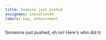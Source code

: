 ```yaml
---
title: Someone just pushed
assignees: inesalves44
labels: bug, enhancement
---
```

Someone just pushed, oh no! Here's who did it: 
